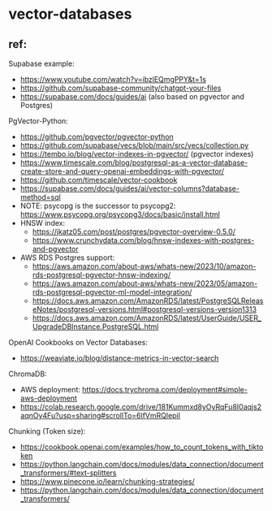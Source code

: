 # vector-databases

## ref:

Supabase example:

- https://www.youtube.com/watch?v=ibzlEQmgPPY&t=1s
- https://github.com/supabase-community/chatgpt-your-files
- https://supabase.com/docs/guides/ai (also based on pgvector and Postgres)

PgVector-Python:

- https://github.com/pgvector/pgvector-python
- https://github.com/supabase/vecs/blob/main/src/vecs/collection.py
- https://tembo.io/blog/vector-indexes-in-pgvector/ (pgvector indexes)
- https://www.timescale.com/blog/postgresql-as-a-vector-database-create-store-and-query-openai-embeddings-with-pgvector/
- https://github.com/timescale/vector-cookbook
- https://supabase.com/docs/guides/ai/vector-columns?database-method=sql
- NOTE: psycopg is the successor to psycopg2: https://www.psycopg.org/psycopg3/docs/basic/install.html
- HNSW index:
  - https://jkatz05.com/post/postgres/pgvector-overview-0.5.0/
  - https://www.crunchydata.com/blog/hnsw-indexes-with-postgres-and-pgvector
- AWS RDS Postgres support:
  - https://aws.amazon.com/about-aws/whats-new/2023/10/amazon-rds-postgresql-pgvector-hnsw-indexing/
  - https://aws.amazon.com/about-aws/whats-new/2023/05/amazon-rds-postgresql-pgvector-ml-model-integration/
  - https://docs.aws.amazon.com/AmazonRDS/latest/PostgreSQLReleaseNotes/postgresql-versions.html#postgresql-versions-version1313
  - https://docs.aws.amazon.com/AmazonRDS/latest/UserGuide/USER_UpgradeDBInstance.PostgreSQL.html

OpenAI Cookbooks on Vector Databases:

- https://weaviate.io/blog/distance-metrics-in-vector-search

ChromaDB:

- AWS deployment: https://docs.trychroma.com/deployment#simple-aws-deployment
- https://colab.research.google.com/drive/181Kummxd8yOyRqFu8I0aqjs2aqnOy4Fu?usp=sharing#scrollTo=6lfVmRQlepiI

Chunking (Token size):

- https://cookbook.openai.com/examples/how_to_count_tokens_with_tiktoken
- https://python.langchain.com/docs/modules/data_connection/document_transformers/#text-splitters
- https://www.pinecone.io/learn/chunking-strategies/
- https://python.langchain.com/docs/modules/data_connection/document_transformers/
